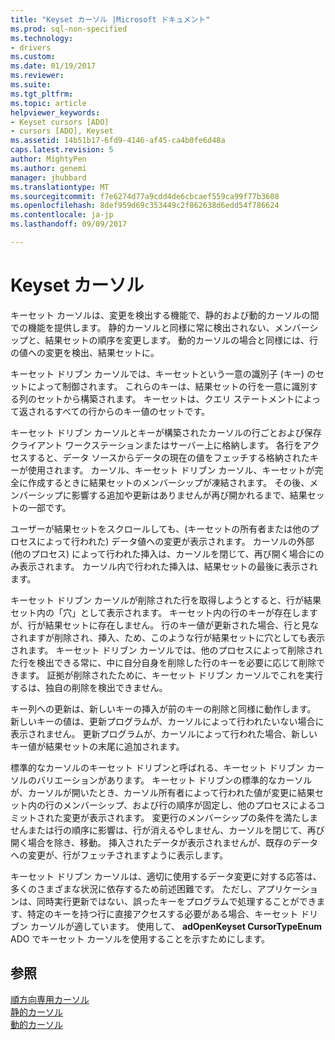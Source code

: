```yaml
---
title: "Keyset カーソル |Microsoft ドキュメント"
ms.prod: sql-non-specified
ms.technology:
- drivers
ms.custom: 
ms.date: 01/19/2017
ms.reviewer: 
ms.suite: 
ms.tgt_pltfrm: 
ms.topic: article
helpviewer_keywords:
- Keyset cursors [ADO]
- cursors [ADO], Keyset
ms.assetid: 14b51b17-6fd9-4146-af45-ca4b0fe6d48a
caps.latest.revision: 5
author: MightyPen
ms.author: genemi
manager: jhubbard
ms.translationtype: MT
ms.sourcegitcommit: f7e6274d77a9cdd4de6cbcaef559ca99f77b3608
ms.openlocfilehash: 8def959d69c353449c2f862638d6edd54f786624
ms.contentlocale: ja-jp
ms.lasthandoff: 09/09/2017

---
```

# <a name="keyset-cursors"></a>Keyset カーソル
キーセット カーソルは、変更を検出する機能で、静的および動的カーソルの間での機能を提供します。 静的カーソルと同様に常に検出されない、メンバーシップと、結果セットの順序を変更します。 動的カーソルの場合と同様には、行の値への変更を検出、結果セットに。  
  
 キーセット ドリブン カーソルでは、キーセットという一意の識別子 (キー) のセットによって制御されます。 これらのキーは、結果セットの行を一意に識別する列のセットから構築されます。 キーセットは、クエリ ステートメントによって返されるすべての行からのキー値のセットです。  
  
 キーセット ドリブン カーソルとキーが構築されたカーソルの行ごとおよび保存クライアント ワークステーションまたはサーバー上に格納します。 各行をアクセスすると、データ ソースからデータの現在の値をフェッチする格納されたキーが使用されます。 カーソル、キーセット ドリブン カーソル、キーセットが完全に作成するときに結果セットのメンバーシップが凍結されます。 その後、メンバーシップに影響する追加や更新はありませんが再び開かれるまで、結果セットの一部です。  
  
 ユーザーが結果セットをスクロールしても、(キーセットの所有者または他のプロセスによって行われた) データ値への変更が表示されます。 カーソルの外部 (他のプロセス) によって行われた挿入は、カーソルを閉じて、再び開く場合にのみ表示されます。 カーソル内で行われた挿入は、結果セットの最後に表示されます。  
  
 キーセット ドリブン カーソルが削除された行を取得しようとすると、行が結果セット内の「穴」として表示されます。 キーセット内の行のキーが存在しますが、行が結果セットに存在しません。 行のキー値が更新された場合、行と見なされますが削除され、挿入、ため、このような行が結果セットに穴としても表示されます。 キーセット ドリブン カーソルでは、他のプロセスによって削除された行を検出できる常に、中に自分自身を削除した行のキーを必要に応じて削除できます。 証拠が削除されたために、キーセット ドリブン カーソルでこれを実行するは、独自の削除を検出できません。  
  
 キー列への更新は、新しいキーの挿入が前のキーの削除と同様に動作します。 新しいキーの値は、更新プログラムが、カーソルによって行われたいない場合に表示されません。 更新プログラムが、カーソルによって行われた場合、新しいキー値が結果セットの末尾に追加されます。  
  
 標準的なカーソルのキーセット ドリブンと呼ばれる、キーセット ドリブン カーソルのバリエーションがあります。 キーセット ドリブンの標準的なカーソルが、カーソルが開いたとき、カーソル所有者によって行われた値が変更に結果セット内の行のメンバーシップ、および行の順序が固定し、他のプロセスによるコミットされた変更が表示されます。 変更行のメンバーシップの条件を満たしませんまたは行の順序に影響は、行が消えるやしません、カーソルを閉じて、再び開く場合を除き、移動。 挿入されたデータが表示されませんが、既存のデータへの変更が、行がフェッチされますように表示します。  
  
 キーセット ドリブン カーソルは、適切に使用するデータ変更に対する応答は、多くのさまざまな状況に依存するため前述困難です。 ただし、アプリケーションは、同時実行更新ではない、誤ったキーをプログラムで処理することができます、特定のキーを持つ行に直接アクセスする必要がある場合、キーセット ドリブン カーソルが適しています。 使用して、 **adOpenKeyset CursorTypeEnum** ADO でキーセット カーソルを使用することを示すためにします。  
  
## <a name="see-also"></a>参照  
 [順方向専用カーソル](../../../ado/guide/data/forward-only-cursors.md)   
 [静的カーソル](../../../ado/guide/data/static-cursors.md)   
 [動的カーソル](../../../ado/guide/data/dynamic-cursors.md)
